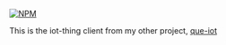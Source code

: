 [![NPM](https://nodei.co/npm/iot-thing.png)](https://nodei.co/npm/iot-thing/)

This is the iot-thing client from my other project, [que-iot](//github.con/1egoman/que-iot)
